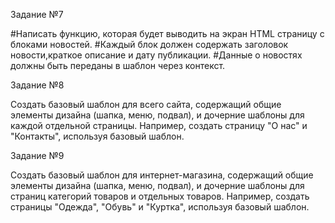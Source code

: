 Задание №7

#Написать функцию, которая будет выводить на экран HTML страницу с блоками новостей.
#Каждый блок должен содержать заголовок новости,краткое описание и дату публикации.
#Данные о новостях должны быть переданы в шаблон через контекст.

Задание №8

Создать базовый шаблон для всего сайта, содержащий общие элементы дизайна (шапка, меню, подвал), и дочерние шаблоны для каждой отдельной страницы.
Например, создать страницу "О нас" и "Контакты", используя базовый шаблон.

Задание №9

Создать базовый шаблон для интернет-магазина, содержащий общие элементы дизайна (шапка, меню, подвал), и дочерние шаблоны для страниц категорий
товаров и отдельных товаров.
Например, создать страницы "Одежда", "Обувь" и "Куртка", используя базовый шаблон.
